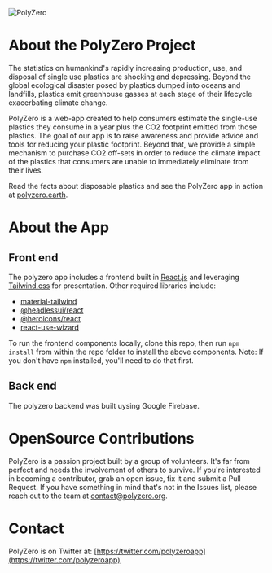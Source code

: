 ![PolyZero](/public/images/polyzero-logo.png)

# About the PolyZero Project

The statistics on humankind's rapidly increasing production, use, and disposal of single use plastics are shocking and depressing. Beyond the global ecological disaster posed by plastics dumped into oceans and landfills, plastics emit greenhouse gasses at each stage of their lifecycle exacerbating climate change. 

PolyZero is a web-app created to help consumers estimate the single-use plastics they consume in a year plus the CO2 footprint emitted from those plastics. 
The goal of our app is to raise awareness and provide advice and tools for reducing your plastic footprint. Beyond that, we provide a simple mechanism to purchase CO2 off-sets in order to reduce the climate impact of the plastics that consumers are unable to immediately eliminate from their lives.

Read the facts about disposable plastics and see the PolyZero app in action at [polyzero.earth](https://polyzero.earth).

# About the App
## Front end

The polyzero app includes a frontend built in [React.js](https://reactjs.org/) and leveraging [Tailwind.css](https://tailwindcss.com/) for presentation.
Other required libraries include:

- [material-tailwind](https://www.material-tailwind.com/)
- [@headlessui/react](https://headlessui.com/)
- [@heroicons/react](https://heroicons.com/)
- [react-use-wizard](https://github.com/devrnt/react-use-wizard)

To run the frontend components locally, clone this repo, then run `npm install` from within the repo folder to install the above components. 
Note: If you don't have `npm` installed, you'll need to do that first.

## Back end

The polyzero backend was built uysing Google Firebase.

# OpenSource Contributions

PolyZero is a passion project built by a group of volunteers. It's far from perfect and needs the involvement of others to survive.
If you're interested in becoming a contributor, grab an open issue, fix it and submit a Pull Request. If you have something in mind that's not in the Issues list, please reach out to the team at [contact@polyzero.org](contact@polyzero.org).

# Contact

PolyZero is on Twitter at: [https://twitter.com/polyzeroapp](https://twitter.com/polyzeroapp)
